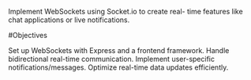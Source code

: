 Implement WebSockets using Socket.io to create real-
time features like chat applications or live
notifications.

#Objectives

Set up WebSockets with Express and a frontend
framework.
Handle bidirectional real-time communication.
Implement user-specific notifications/messages.
Optimize real-time data updates efficiently.
